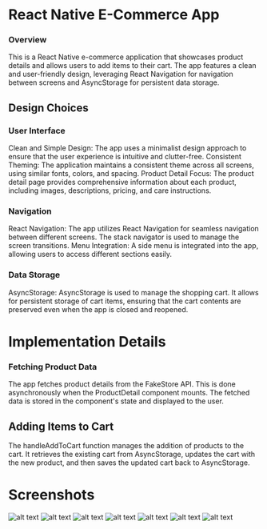 
# React Native E-Commerce App

### Overview
This is a React Native e-commerce application that showcases product details and allows users to add items to their cart. The app features a clean and user-friendly design, leveraging React Navigation for navigation between screens and AsyncStorage for persistent data storage.

## Design Choices

### User Interface
Clean and Simple Design: The app uses a minimalist design approach to ensure that the user experience is intuitive and clutter-free.
Consistent Theming: The application maintains a consistent theme across all screens, using similar fonts, colors, and spacing.
Product Detail Focus: The product detail page provides comprehensive information about each product, including images, descriptions, pricing, and care instructions.

### Navigation
React Navigation: The app utilizes React Navigation for seamless navigation between different screens. The stack navigator is used to manage the screen transitions.
Menu Integration: A side menu is integrated into the app, allowing users to access different sections easily.

### Data Storage
AsyncStorage: AsyncStorage is used to manage the shopping cart. It allows for persistent storage of cart items, ensuring that the cart contents are preserved even when the app is closed and reopened.
# Implementation Details

### Fetching Product Data
The app fetches product details from the FakeStore API. This is done asynchronously when the ProductDetail component mounts. The fetched data is stored in the component's state and displayed to the user.

## Adding Items to Cart
The handleAddToCart function manages the addition of products to the cart. It retrieves the existing cart from AsyncStorage, updates the cart with the new product, and then saves the updated cart back to AsyncStorage.

# Screenshots
![alt text](screenshot1.png)
![alt text](screenshot2.png)
![alt text](screenshot3.png)
![alt text](screenshot4.png)
![alt text](screenshot5.png)
![alt text](screenshot6.png)
![alt text](screenshot7.png)



